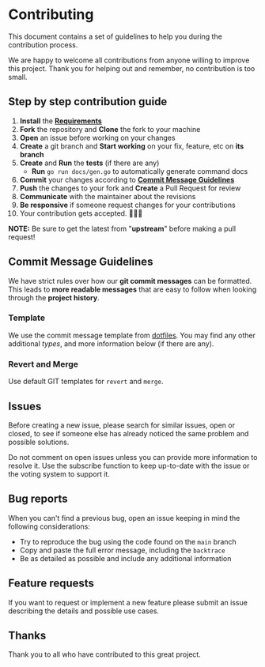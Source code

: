# Contributing

This document contains a set of guidelines to help you during the contribution
process.

We are happy to welcome all contributions from anyone willing to improve this
project. Thank you for helping out and remember, no contribution is too small.

## Step by step contribution guide

01. **Install** the [**Requirements**](../README.md#requirements)
02. **Fork** the repository and **Clone** the fork to your machine
03. **Open** an issue before working on your changes
04. **Create** a git branch and **Start working** on your fix, feature, etc on
    **its branch**
05. **Create** and **Run** the **tests** (if there are any)
    - **Run** `go run docs/gen.go` to automatically generate command docs
06. **Commit** your changes according to [**Commit Message Guidelines**](#commit-message-guidelines)
07. **Push** the changes to your fork and **Create** a Pull Request for review
08. **Communicate** with the maintainer about the revisions
09. **Be responsive** if someone request changes for your contributions
10. Your contribution gets accepted. 🎉🎉🎉

**NOTE:** Be sure to get the latest from "**upstream**" before making a pull
request!

## Commit Message Guidelines

We have strict rules over how our **git commit messages** can be formatted. This
leads to **more readable messages** that are easy to follow when looking through
the **project history**.

### Template

We use the commit message template from [dotfiles]. You may find any other
additional *types*, and more information below (if there are any).

[dotfiles]: https://github.com/erdaltsksn/dotfiles/blob/main/git/.gittemplate

### Revert and Merge

Use default GIT templates for `revert` and `merge`.

## Issues

Before creating a new issue, please search for similar issues, open or closed,
to see if someone else has already noticed the same problem and possible
solutions.

Do not comment on open issues unless you can provide more information to resolve
it. Use the subscribe function to keep up-to-date with the issue or the voting
system to support it.

## Bug reports

When you can't find a previous bug, open an issue keeping in mind the following
considerations:

- Try to reproduce the bug using the code found on the `main` branch
- Copy and paste the full error message, including the `backtrace`
- Be as detailed as possible and include any additional information

## Feature requests

If you want to request or implement a new feature please submit an issue
describing the details and possible use cases.

## Thanks

Thank you to all who have contributed to this great project.
